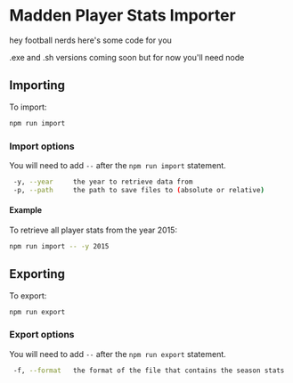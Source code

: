 # Madden Player Stats Importer

hey football nerds here's some code for you

.exe and .sh versions coming soon but for now you'll need node

## Importing

To import:

```bash
npm run import
```

### Import options

You will need to add `--` after the `npm run import` statement.

```bash
 -y, --year     the year to retrieve data from
 -p, --path     the path to save files to (absolute or relative)
```

#### Example

To retrieve all player stats from the year 2015:

```bash
npm run import -- -y 2015
```

## Exporting

To export:

```bash
npm run export
```

### Export options

You will need to add `--` after the `npm run export` statement.

```bash
 -f, --format   the format of the file that contains the season stats
```
